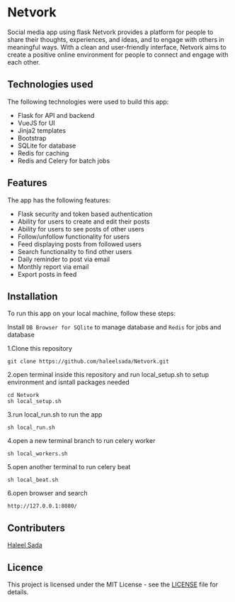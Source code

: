 # Netvork
Social media app using flask
Netvork provides a platform for people to share their thoughts, experiences, and ideas, and to engage with others in meaningful ways. With a clean and user-friendly interface, Netvork aims to create a positive online environment for people to connect and engage with each other.

## Technologies used
The following technologies were used to build this app:
- Flask for API and backend
- VueJS for UI 
- Jinja2 templates 
- Bootstrap
- SQLite for database
- Redis for caching
- Redis and Celery for batch jobs

## Features
The app has the following features:

- Flask security and token based authentication
- Ability for users to create and edit their posts
- Ability for users to see posts of other users
- Follow/unfollow functionality for users
- Feed displaying posts from followed users
- Search functionality to find other users
- Daily reminder to post via email
- Monthly report via email
- Export posts in feed

## Installation

To run this app on your local machine, follow these steps:

Install `DB Browser for SQlite` to manage database and `Redis` for jobs and database

1.Clone this repository
```
git clone https://github.com/haleelsada/Netvork.git
```
2.open terminal inside this repository and run local_setup.sh to setup environment and isntall packages needed
```
cd Netvork
sh local_setup.sh
```
3.run local_run.sh to run the app
```
sh local_run.sh
```
4.open a new terminal branch to run celery worker
```
sh local_workers.sh
```
5.open another terminal to run celery beat
```
sh local_beat.sh
```
6.open browser and search
```
http://127.0.0.1:8080/
```

## Contributers
[Haleel Sada](https://github.com/haleelsada)
## Licence
This project is licensed under the MIT License - see the [LICENSE](https://github.com/haleelsada/Netvork/blob/main/LICENSE) file for details.

